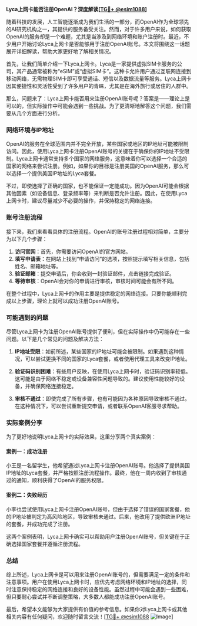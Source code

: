 **Lyca上网卡能否注册OpenAI？深度解读[[TG💪+ @esim1088](https://t.me/s/esim1088)]**

随着科技的发展，人工智能逐渐成为我们生活的一部分，而OpenAI作为全球领先的AI研究机构之一，其提供的服务备受关注。然而，对于许多用户来说，如何获取OpenAI的服务却是一个难题，尤其是当涉及到网络环境和账户注册时。最近，不少用户开始讨论Lyca上网卡是否能够用于注册OpenAI账号。本文将围绕这一话题展开详细解读，帮助大家更好地了解相关情况。

首先，让我们简单介绍一下Lyca上网卡。Lyca是一家提供虚拟SIM卡服务的公司，其产品通常被称为“eSIM”或“虚拟SIM卡”。这种卡允许用户通过互联网连接到移动网络，无需物理SIM卡即可享受通话、短信以及数据流量等服务。Lyca上网卡因其便捷性和灵活性受到了许多用户的青睐，尤其是在海外旅行或居住的人群中。

那么，问题来了：Lyca上网卡能否用来注册OpenAI账号呢？答案是——理论上是可以的，但实际操作中可能会遇到一些挑战。为了更清晰地解答这个问题，我们需要从几个方面进行分析。

### 网络环境与IP地址

OpenAI的服务在全球范围内并不完全开放，某些国家或地区的IP地址可能被限制访问。因此，使用Lyca上网卡注册OpenAI账号的关键在于确保你的IP地址不受限制。Lyca上网卡通常支持多个国家的网络服务，这意味着你可以选择一个合适的国家的网络来尝试注册。例如，如果你的目标是注册美国的OpenAI服务，那么可以选择一个提供美国IP地址的Lyca套餐。

不过，即使选择了正确的国家，也不能保证一定能成功。因为OpenAI可能会根据其他因素（如设备信息、登录频率等）来判断是否允许注册。因此，在使用Lyca上网卡时，建议尽量减少不必要的操作，并保持稳定的网络连接。

### 账号注册流程

接下来，我们来看看具体的注册流程。OpenAI的账号注册过程相对简单，主要分为以下几个步骤：

1. **访问官网**：首先，你需要访问OpenAI的官方网站。
2. **填写申请表**：在网站上找到“申请访问”的选项，按照提示填写相关信息，包括姓名、邮箱地址等。
3. **验证邮箱**：提交申请后，你会收到一封验证邮件，点击链接完成验证。
4. **等待审核**：OpenAI会对你的申请进行审核，审核时间可能会有所不同。

在整个过程中，Lyca上网卡的作用主要是提供稳定的网络连接。只要你能顺利完成以上步骤，理论上就可以成功注册OpenAI账号。

### 可能遇到的问题

尽管Lyca上网卡为注册OpenAI账号提供了便利，但在实际操作中仍可能存在一些问题。以下是几个常见的问题及解决方法：

1. **IP地址受限**：如前所述，某些国家的IP地址可能会被限制。如果遇到这种情况，可以尝试更换不同的国家的Lyca套餐，或者使用代理工具来改变IP地址。
   
2. **验证码识别困难**：有些用户反映，在使用Lyca上网卡时，验证码识别率较低。这可能是由于网络不稳定或设备兼容性问题导致的。建议使用性能较好的设备，并确保网络连接稳定。

3. **审核不通过**：即使完成了所有步骤，也有可能因为各种原因导致审核不通过。在这种情况下，可以尝试重新提交申请，或者联系OpenAI客服寻求帮助。

### 实际案例分享

为了更好地说明Lyca上网卡的实际效果，这里分享两个真实案例：

#### 案例一：成功注册
小王是一名留学生，他希望通过Lyca上网卡注册OpenAI账号。他选择了提供美国IP地址的Lyca套餐，并严格按照注册流程操作。最终，他在一周内收到了审核通过的通知，顺利获得了OpenAI的服务权限。

#### 案例二：失败经历
小李也尝试使用Lyca上网卡注册OpenAI账号，但由于选择了错误的国家套餐，他的IP地址被判定为高风险地区，导致审核未通过。后来，他改用了提供欧洲IP地址的套餐，并成功完成了注册。

这两个案例表明，Lyca上网卡确实可以帮助用户注册OpenAI账号，但关键在于正确选择国家套餐并遵循注册流程。

### 总结

综上所述，Lyca上网卡是可以用来注册OpenAI账号的，但需要满足一定的条件和注意事项。用户在使用Lyca上网卡时，应优先考虑网络环境和IP地址的选择，同时注意保持稳定的网络连接和良好的设备性能。虽然过程中可能会遇到一些困难，但只要耐心尝试并不断调整策略，大多数人都能成功注册OpenAI账号。

最后，希望本文能够为大家提供有价值的参考信息。如果你对Lyca上网卡或其他相关内容有任何疑问，欢迎随时留言交流！[[TG💪+ @esim1088](https://t.me/s/esim1088) ![Image](https://i.postimg.cc/4NQfJmqS/Snipaste-2025-05-13-00-14-12.png)]